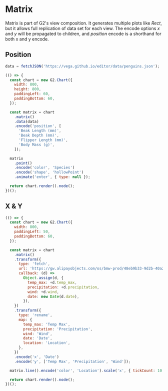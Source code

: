 # Matrix

Matrix is part of G2's view composition. It generates multiple plots like _Rect_, but it allows full replication of data set for each view. The encode options _x_ and _y_ will be propagated to children, and _position_ encode is a shorthand for both x and y encode.

## Position

```js | table
data = fetchJSON('https://vega.github.io/editor/data/penguins.json');
```

```js
(() => {
  const chart = new G2.Chart({
    width: 800,
    height: 800,
    paddingLeft: 60,
    paddingBottom: 60,
  });

  const matrix = chart
    .matrix()
    .data(data)
    .encode('position', [
      'Beak Length (mm)',
      'Beak Depth (mm)',
      'Flipper Length (mm)',
      'Body Mass (g)',
    ]);

  matrix
    .point()
    .encode('color', 'Species')
    .encode('shape', 'hollowPoint')
    .animate('enter', { type: null });

  return chart.render().node();
})();
```

## X & Y

```js
(() => {
  const chart = new G2.Chart({
    width: 800,
    paddingLeft: 50,
    paddingBottom: 60,
  });

  const matrix = chart
    .matrix()
    .transform({
      type: 'fetch',
      url: 'https://gw.alipayobjects.com/os/bmw-prod/48eb9b33-9d2b-40a2-864b-6522f92ba3b9.json',
      callback: (d) =>
        Object.assign(d, {
          temp_max: +d.temp_max,
          precipitation: +d.precipitation,
          wind: +d.wind,
          date: new Date(d.date),
        }),
    })
    .transform({
      type: 'rename',
      map: {
        temp_max: 'Temp Max',
        precipitation: 'Precipitation',
        wind: 'Wind',
        date: 'Date',
        location: 'Location',
      },
    })
    .encode('x', 'Date')
    .encode('y', ['Temp Max', 'Precipitation', 'Wind']);

  matrix.line().encode('color', 'Location').scale('x', { tickCount: 10 });

  return chart.render().node();
})();
```
